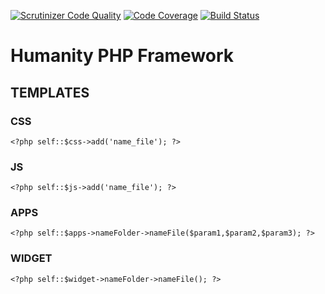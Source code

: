 [![Scrutinizer Code Quality](https://scrutinizer-ci.com/g/xezzus/humanity/badges/quality-score.png?b=master)](https://scrutinizer-ci.com/g/xezzus/humanity/?branch=master) [![Code Coverage](https://scrutinizer-ci.com/g/xezzus/humanity/badges/coverage.png?b=master)](https://scrutinizer-ci.com/g/xezzus/humanity/?branch=master) [![Build Status](https://scrutinizer-ci.com/g/xezzus/humanity/badges/build.png?b=master)](https://scrutinizer-ci.com/g/xezzus/humanity/build-status/master)

# Humanity PHP Framework

## TEMPLATES

### CSS

```
<?php self::$css->add('name_file'); ?>
```

### JS

```
<?php self::$js->add('name_file'); ?>
```

### APPS

```
<?php self::$apps->nameFolder->nameFile($param1,$param2,$param3); ?>
```

### WIDGET

```
<?php self::$widget->nameFolder->nameFile(); ?>
```
